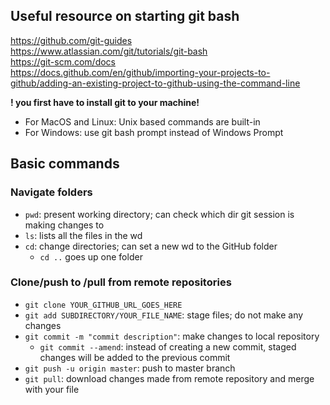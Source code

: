 ## Useful resource on starting git bash
  https://github.com/git-guides \
  https://www.atlassian.com/git/tutorials/git-bash \
  https://git-scm.com/docs \
  https://docs.github.com/en/github/importing-your-projects-to-github/adding-an-existing-project-to-github-using-the-command-line 
  
  **! you first have to install git to your machine!**
  * For MacOS and Linux: Unix based commands are built-in
  * For Windows: use git bash prompt instead of Windows Prompt

## Basic commands
### Navigate folders
* `pwd`: present working directory; can check which dir git session is making changes to
* `ls`: lists all the files in the wd
* `cd`: change directories; can set a new wd to the GitHub folder
  + `cd ..` goes up one folder

### Clone/push to /pull from remote repositories
* `git clone YOUR_GITHUB_URL_GOES_HERE`
* `git add SUBDIRECTORY/YOUR_FILE_NAME`: stage files; do not make any changes
* `git commit -m "commit description"`: make changes to local repository
  + `git commit --amend`: instead of creating a new commit, staged changes will be added to the previous commit
* `git push -u origin master`: push to master branch
* `git pull`: download changes made from remote repository and merge with your file
